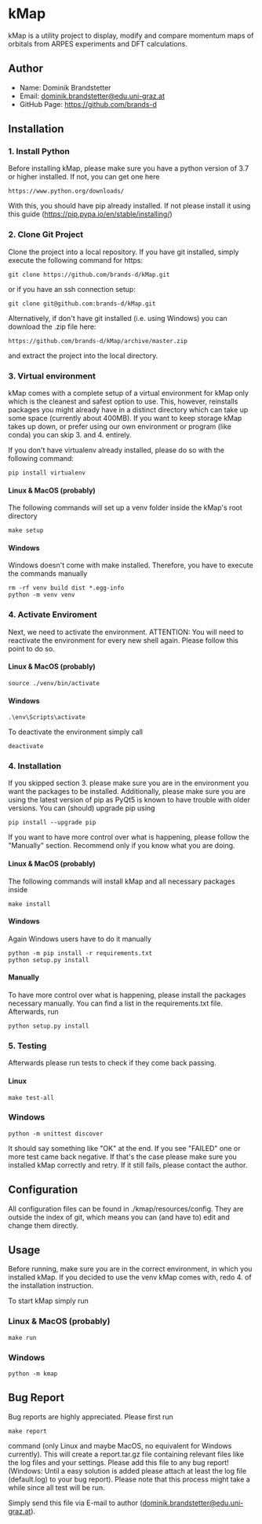 # kMap
kMap is a utility project to display, modify and compare momentum maps
of orbitals from ARPES experiments and DFT calculations.


## Author

- Name: Dominik Brandstetter
- Email: dominik.brandstetter@edu.uni-graz.at
- GitHub Page: https://github.com/brands-d


## Installation

### 1. Install Python
Before installing kMap, please make sure you have a python version of 3.7
or higher installed. If not, you can get one here

    https://www.python.org/downloads/

With this, you should have pip already installed. If not please install
it using this guide (https://pip.pypa.io/en/stable/installing/)

### 2. Clone Git Project
Clone the project into a local repository. If you have git installed,
simply execute the following command for https:

    git clone https://github.com/brands-d/kMap.git

or if you have an ssh connection setup:

    git clone git@github.com:brands-d/kMap.git

Alternatively, if don't have git installed (i.e. using Windows) you can
download the .zip file here:

    https://github.com/brands-d/kMap/archive/master.zip
    
and extract the project into the local directory.

### 3. Virtual environment
kMap comes with a complete setup of a virtual environment for kMap only
which is the cleanest and safest option to use. This, however,
reinstalls packages you might already have in a distinct directory
which can take up some space (currently about 400MB).
If you want to keep storage kMap takes up down, or prefer using our own
environment or program (like conda) you can skip 3. and 4. entirely.

If you don't have virtualenv already installed, please do so with the
following command:

    pip install virtualenv

#### Linux & MacOS (probably)
The following commands will set up a venv folder inside the kMap's root
directory
    
    make setup

#### Windows
Windows doesn't come with make installed. Therefore, you have to execute
the commands manually

    rm -rf venv build dist *.egg-info
    python -m venv venv

### 4. Activate Enviroment
Next, we need to activate the environment. ATTENTION: You will need to
reactivate the environment for every new shell again. Please follow this
point to do so.

#### Linux & MacOS (probably)

    source ./venv/bin/activate
    
#### Windows

    .\env\Scripts\activate

To deactivate the environment simply call

    deactivate
    
### 4. Installation

If you skipped section 3. please make sure you are in the environment
you want the packages to be installed. Additionally, please make sure
you are using the latest version of pip as PyQt5 is known to have
trouble with older versions. You can (should) upgrade pip using

    pip install --upgrade pip

If you want to have more control over what is happening, please
follow the "Manually" section. Recommend only if you know what
you are doing.

#### Linux & MacOS (probably)
The following commands will install kMap and all necessary packages
inside
    
    make install

#### Windows
Again Windows users have to do it manually

    python -m pip install -r requirements.txt
    python setup.py install

#### Manually

To have more control over what is happening, please install the
packages necessary manually. You can find a list in the
requirements.txt file. Afterwards, run

    python setup.py install
    
### 5. Testing

Afterwards please run tests to check if they come back passing.

#### Linux

    make test-all

### Windows

    python -m unittest discover


It should say something like "OK" at the end. If you see "FAILED"
one or more test came back negative. If that's the case please make
sure you installed kMap correctly and retry. If it still fails, please
contact the author.

## Configuration

All configuration files can be found in ./kmap/resources/config. They are
outside the index of git, which means you can (and have to) edit and
change them directly.

## Usage

Before running, make sure you are in the correct environment, in which
you installed kMap. If you decided to use the venv kMap comes with, redo
4. of the installation instruction.

To start kMap simply run

### Linux & MacOS (probably)
    
    make run
    
### Windows

    python -m kmap

## Bug Report

Bug reports are highly appreciated. Please first run

    make report

command (only Linux and maybe MacOS, no equivalent for Windows
currently). This will create a report.tar.gz file containing relevant
files like the log files and your settings. Please add this file to any
bug report! (Windows: Until a easy solution is added please attach at
least the log file (default.log) to your bug report).
Please note that this process might take a while since all test will be
run.

Simply send this file via E-mail to author
(dominik.brandstetter@edu.uni-graz.at).